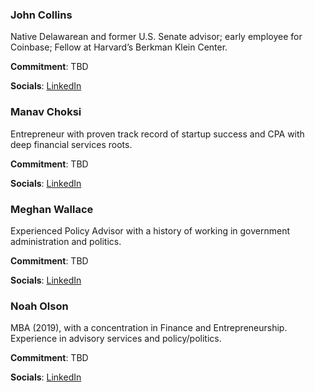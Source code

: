 ### John Collins
Native Delawarean and former U.S. Senate advisor; early employee for Coinbase; Fellow at Harvard’s Berkman Klein Center.

**Commitment**: TBD

**Socials**: [LinkedIn](https://www.linkedin.com/in/johngcollins)


### Manav Choksi
Entrepreneur with proven track record of startup success and CPA with deep financial services roots.

**Commitment**: TBD

**Socials**: [LinkedIn](https://www.linkedin.com/in/manavchoksi/)


### Meghan Wallace
Experienced Policy Advisor with a history of working in government administration and politics. 

**Commitment**: TBD

**Socials**: [LinkedIn](https://www.linkedin.com/in/meghan-wallace-9a54a151)


### Noah Olson
MBA (2019), with a concentration in Finance and Entrepreneurship. Experience in advisory services and policy/politics.

**Commitment**: TBD

**Socials**: [LinkedIn](https://www.linkedin.com/in/noah-olson-7b853161/)
